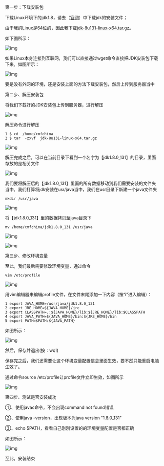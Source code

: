 第一步：下载安装包

下载Linux环境下的jdk1.8，请去（[官网](http://www.oracle.com/technetwork/java/javase/downloads/jdk8-downloads-2133151.html)）中下载jdk的安装文件；

由于我的Linux是64位的，因此我下载[jdk-8u131-linux-x64.tar.gz](http://download.oracle.com/otn-pub/java/jdk/8u131-b11/d54c1d3a095b4ff2b6607d096fa80163/jdk-8u131-linux-x64.tar.gz)。

如下图所示：

![img](https://images2017.cnblogs.com/blog/506829/201709/506829-20170927215516903-1578780579.png)

如果Linux本身连接到互联网，我们可以直接通过wget命令直接把JDK安装包下载下来，如图所示：

![img](https://images2017.cnblogs.com/blog/506829/201709/506829-20170927215531778-796970077.png)

要是没有外网的环境，还是安装上面的方法下载安装包，然后上传到服务器当中

第二步、解压安装包

将我们下载好的JDK安装包上传到服务器，进行解压

![img](https://images2017.cnblogs.com/blog/506829/201709/506829-20170927215551387-1988954460.png)

解压命令进行解压

```
1 $ cd  /home/cmfchina
2 $ tar  -zxvf  jdk-8u131-linux-x64.tar.gz
```

![img](https://images2015.cnblogs.com/blog/506829/201707/506829-20170712154949462-1567604342.png)

解压完成之后，可以在当前目录下看到一个名字为【jdk1.8.0_131】的目录，里面存放的是相关文件

![img](https://images2017.cnblogs.com/blog/506829/201709/506829-20170927215606637-1339440704.png)

我们要将解压后的【jdk1.8.0_131】里面的所有数据移动到我们需要安装的文件夹当中，我们打算将jdk安装在usr/java当中，我们在usr目录下新建一个java文件夹

```
mkdir /usr/java
```

![img](https://images2015.cnblogs.com/blog/506829/201707/506829-20170712155622509-501402302.png)

将【jdk1.8.0_131】里的数据拷贝至java目录下

```
mv /home/cmfchina/jdk1.8.0_131 /usr/java
```

![img](https://images2015.cnblogs.com/blog/506829/201707/506829-20170712160243556-345559176.png)

![img](https://images2017.cnblogs.com/blog/506829/201709/506829-20170927215620215-1679478260.png)

第三步、修改环境变量

至此，我们最后需要修改环境变量，通过命令

```
vim /etc/profile
```

![img](https://images2015.cnblogs.com/blog/506829/201707/506829-20170712161307134-1500571117.png)

用vim编辑器来编辑profile文件，在文件末尾添加一下内容（按“i”进入编辑）：

```
1 export JAVA_HOME=/usr/java/jdk1.8.0_131
2 export JRE_HOME=${JAVA_HOME}/jre
3 export CLASSPATH=.:${JAVA_HOME}/lib:${JRE_HOME}/lib:$CLASSPATH
4 export JAVA_PATH=${JAVA_HOME}/bin:${JRE_HOME}/bin
5 export PATH=$PATH:${JAVA_PATH}
```

如图所示：

![img](https://images2017.cnblogs.com/blog/506829/201709/506829-20170927215632028-1294986463.png)

然后，保存并退出(按：wq!)

保存完之后，我们还需要让这个环境变量配置信息里面生效，要不然只能重启电脑生效了。

通过命令source /etc/profile让profile文件立即生效，如图所示

![img](https://images2015.cnblogs.com/blog/506829/201707/506829-20170712162556978-2141450378.png)

第四步、测试是否安装成功

①、使用javac命令，不会出现command not found错误

②、使用java -version，出现版本为java version "1.8.0_131"

③、echo $PATH，看看自己刚刚设置的的环境变量配置是否都正确

如图所示：

![img](https://images2017.cnblogs.com/blog/506829/201709/506829-20170927215645919-791601294.png)

至此，安装结束